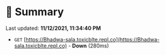 # 📖 Summary
Last updated: **11/12/2021, 11:34:40 PM**

- `GET` [https://Bhadwa-sala.toxicblte.repl.co](https://Bhadwa-sala.toxicblte.repl.co) - **Down** (280ms)
